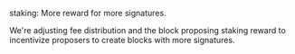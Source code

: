 staking: More reward for more signatures.

We're adjusting fee distribution and the block proposing staking reward to
incentivize proposers to create blocks with more signatures.

